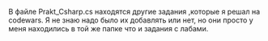В файле Prakt_Csharp.cs находятся другие задания ,которые я решал на codewars. Я не знаю надо было их добавлять или нет, но они просто у меня находились в той же папке что и задания с лабами.
